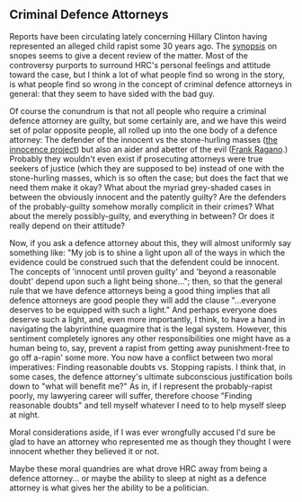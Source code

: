 Criminal Defence Attorneys
---------------

Reports have been circulating lately concerning Hillary Clinton having represented an alleged child rapist some 30 years ago.  The [synopsis](http://www.snopes.com/hillary-clinton-freed-child-rapist-laughed-about-it/) on snopes seems to give a decent review of the matter.  Most of the controversy purports to surround HRC's personal feelings and attitude toward the case, but I think a lot of what people find so wrong in the story, is what people find so wrong in the concept of criminal defence attorneys in general: that they seem to have sided with the bad guy.

Of course the conundrum is that not all people who require a criminal defence attorney are guilty, but some certainly are, and we have this weird set of polar opposite people, all rolled up into the one body of a defence attorney:  The defender of the innocent vs the stone-hurling masses ([the innocence project](http://www.innocenceproject.org/dna-exonerations-in-the-united-states/)) but also an aider and abetter of the evil ([Frank Ragano](https://en.m.wikipedia.org/wiki/Frank_Ragano).)  Probably they wouldn't even exist if prosecuting attorneys were true seekers of justice (which they are supposed to be) instead of one with the stone-hurling masses, which is so often the case; but does the fact that we need them make it okay?  What about the myriad grey-shaded cases in between the obviously innocent and the patently guilty?  Are the defenders of the probably-guilty somehow morally complicit in their crimes?  What about the merely possibly-guilty, and everything in between?  Or does it really depend on their attitude?

Now, if you ask a defence attorney about this, they will almost uniformly say something like: "My job is to shine a light upon all of the ways in which the evidence could be construed such that the defendent could be innocent.  The concepts of 'innocent until proven guilty' and 'beyond a reasonable doubt' depend upon such a light being shone..."; then, so that the general rule that we have defence attorneys being a good thing implies that all defence attorneys are good people they will add the clause "...everyone deserves to be equipped with such a light."  And perhaps everyone does deserve such a light, and, even more importantly, I think, to have a hand in navigating the labyrinthine quagmire that is the legal system.  However, this sentiment completely ignores any other responsibilities one might have as a human being to, say, prevent a rapist from getting away punishment-free to go off a-rapin' some more.  You now have a conflict between two moral imperatives:  Finding reasonable doubts vs. Stopping rapists.  I think that, in some cases, the defence attorney's ultimate subconscious justification boils down to "what will benefit me?"  As in, if I represent the probably-rapist poorly, my lawyering career will suffer, therefore choose "Finding reasonable doubts" and tell myself whatever I need to to help myself sleep at night.

Moral considerations aside, if I was ever wrongfully accused I'd sure be glad to have an attorney who represented me as though they thought I were innocent whether they believed it or not.

Maybe these moral quandries are what drove HRC away from being a defence attorney... or maybe the ability to sleep at night as a defence attorney is what gives her the ability to be a politician.
